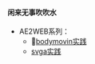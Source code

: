 #### 闲来无事吹吹水
* AE2WEB系列：
    * [bodymovin实践](https://github.com/hanyiTim/Blog/blob/master/content/AE2WEB-bodymovin.md)
    * [svga实践](https://github.com/hanyiTim/Blog/blob/master/content/AE2WEB-svga.md)